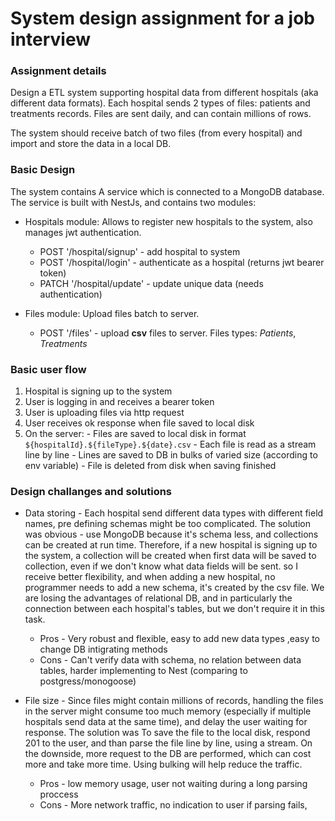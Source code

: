 # System design assignment for a job interview

### Assignment details
Design a ETL system supporting hospital data from different hospitals (aka different data formats). Each hospital sends 2 types of files: patients and treatments records. Files are sent daily, and can contain millions of rows. 

The system should receive batch of two files (from every hospital) and import and store the data in a local DB.

### Basic Design

The system contains A service which is connected to a MongoDB database.
The service is built with NestJs, and contains two modules:
 - Hospitals module: Allows to register new hospitals to the system, also manages jwt authentication.
    - POST '/hospital/signup' - add hospital to system
    - POST '/hospital/login' - authenticate as a hospital (returns jwt bearer token)
    - PATCH '/hospital/update' - update unique data (needs authentication)

  - Files module: Upload files batch to server.
    - POST '/files' - upload <b>csv</b> files to server. Files types: *Patients*, *Treatments*

### Basic user flow

  1. Hospital is signing up to the system 
  2. User is logging in and receives a bearer token 
  3. User is uploading files via http request
  4. User receives ok response when file saved to local disk
  5. On the server:
    - Files are saved to local disk in format `${hospitalId}.${fileType}.${date}.csv`
    - Each file is read as a stream line by line
    - Lines are saved to DB in bulks of varied size (according to env variable)
    - File is deleted from disk when saving finished

### Design challanges and solutions

  - Data storing - Each hospital send different data types with different field names, pre defining schemas might be too complicated.
    The solution was obvious - use MongoDB because it's schema less, and collections can be created at run time. Therefore, if a new hospital is signing up to the system, a collection will be created when first data will be saved to collection, even if we don't know what data fields will be sent. so I receive better flexibility, and when adding a new hospital, no programmer needs to add a new schema, it's created by the csv file. We are losing the advantages of relational DB, and in particularly the connection between each hospital's tables, but we don't require it in this task.
      - Pros - Very robust and flexible, easy to add new data types ,easy to change DB intigrating methods
      - Cons - Can't verify data with schema, no relation between data tables, harder implementing to Nest (comparing to postgress/monogoose)

  - File size - Since files might contain millions of records, handling the files in the server might consume too much memory (especially if multiple hospitals send data at the same time), and delay the user waiting for response. The solution was To save the file to the local disk, respond 201 to the user, and than parse the file line by line, using a stream. On the downside, more request to the DB are performed, which can cost more and take more time. Using bulking will help reduce the traffic.
  
     - Pros - low memory usage, user not waiting during a long parsing proccess
     - Cons - More network traffic, no indication to user if parsing fails, 